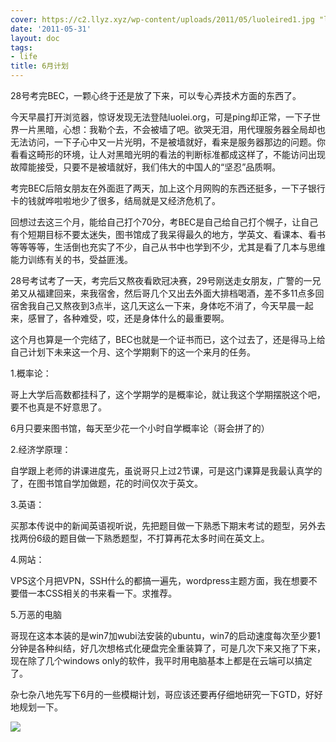 ```yaml
---
cover: https://c2.llyz.xyz/wp-content/uploads/2011/05/luoleired1.jpg "luoleired"
date: '2011-05-31'
layout: doc
tags:
- life
title: 6月计划
---
```


28号考完BEC，一颗心终于还是放了下来，可以专心弄技术方面的东西了。

今天早晨打开浏览器，惊讶发现无法登陆luolei.org，可是ping却正常，一下子世界一片黑暗，心想：我勒个去，不会被墙了吧。欲哭无泪，用代理服务器全局却也无法访问，一下子心中又一片光明，不是被墙就好，看来是服务器那边的问题。你看看这畸形的环境，让人对黑暗光明的看法的判断标准都成这样了，不能访问出现故障能接受，只要不是被墙就好，我们伟大的中国人的“坚忍”品质啊。

考完BEC后陪女朋友在外面逛了两天，加上这个月网购的东西还挺多，一下子银行卡的钱就哗啦啦地少了很多，结局就是又经济危机了。

回想过去这三个月，能给自己打个70分，考BEC是自己给自己打个幌子，让自己有个短期目标不要太迷失，图书馆成了我呆得最久的地方，学英文、看课本、看书等等等等，生活倒也充实了不少，自己从书中也学到不少，尤其是看了几本与思维能力训练有关的书，受益匪浅。

28号考试考了一天，考完后又熬夜看欧冠决赛，29号刚送走女朋友，广警的一兄弟又从福建回来，来我宿舍，然后哥几个又出去外面大排档喝酒，差不多11点多回宿舍我自己又熬夜到3点半，这几天这么一下来，身体吃不消了，今天早晨一起来，感冒了，各种难受，哎，还是身体什么的最重要啊。

这个月也算是一个完结了，BEC也就是一个证书而已，这个过去了，还是得马上给自己计划下未来这一个月、这个学期剩下的这一个来月的任务。

1.概率论：

哥上大学后高数都挂科了，这个学期学的是概率论，就让我这个学期摆脱这个吧，要不也真是不好意思了。

6月只要来图书馆，每天至少花一个小时自学概率论（哥会拼了的）

2.经济学原理：

自学跟上老师的讲课进度先，虽说哥只上过2节课，可是这门课算是我最认真学的了，在图书馆自学加做题，花的时间仅次于英文。

3.英语：

买那本传说中的新闻英语视听说，先把题目做一下熟悉下期末考试的题型，另外去找两份6级的题目做一下熟悉题型，不打算再花太多时间在英文上。

4.网站：

VPS这个月把VPN，SSH什么的都搞一遍先，wordpress主题方面，我在想要不要借一本CSS相关的书来看一下。求推荐。

5.万恶的电脑

哥现在这本本装的是win7加wubi法安装的ubuntu，win7的启动速度每次至少要1分钟是各种纠结，好几次想格式化硬盘完全重装算了，可是几次下来又拖了下来，现在除了几个windows only的软件，我平时用电脑基本上都是在云端可以搞定了。

杂七杂八地先写下6月的一些模糊计划，哥应该还要再仔细地研究一下GTD，好好地规划一下。

![](https://c2.llyz.xyz/wp-content/uploads/2011/05/luoleired1.jpg )
